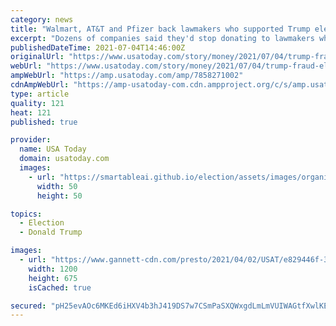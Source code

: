 ```yaml
---
category: news
title: "Walmart, AT&T and Pfizer back lawmakers who supported Trump election fraud lies 6 months after Capitol attack"
excerpt: "Dozens of companies said they'd stop donating to lawmakers who objected to Biden's election victory. Six months later, they are funneling cash to PACs"
publishedDateTime: 2021-07-04T14:46:00Z
originalUrl: "https://www.usatoday.com/story/money/2021/07/04/trump-fraud-election-capitol-attack-biden-walmart-pfizer/7858271002/"
webUrl: "https://www.usatoday.com/story/money/2021/07/04/trump-fraud-election-capitol-attack-biden-walmart-pfizer/7858271002/"
ampWebUrl: "https://amp.usatoday.com/amp/7858271002"
cdnAmpWebUrl: "https://amp-usatoday-com.cdn.ampproject.org/c/s/amp.usatoday.com/amp/7858271002"
type: article
quality: 121
heat: 121
published: true

provider:
  name: USA Today
  domain: usatoday.com
  images:
    - url: "https://smartableai.github.io/election/assets/images/organizations/usatoday.com-50x50.jpg"
      width: 50
      height: 50

topics:
  - Election
  - Donald Trump

images:
  - url: "https://www.gannett-cdn.com/presto/2021/04/02/USAT/e829446f-398e-49ca-8ab4-afc2b09756bd-AP_Capitol_Breach_Extremist_Plots.jpg?auto=webp&crop=4948,2783,x236,y414&format=pjpg&width=1200"
    width: 1200
    height: 675
    isCached: true

secured: "pH25evAOc6MKEd6iHXV4b3hJ419DS7w7CSmPaSXQWxgdLmLmVUIWAGtfXwlKEo9JHR7UOgTh/f6HgFqs9/TlHLVw7GcCKnppZ6LyDD8WqQ5aTsETdQC1xbpq5ggfGnIye9JdQeVfMsMPp/bQAOe3VanaY9qgL9Xwe+OnB0GtbgtzHUraAXqAuQcafQPShMvK5+jg4IpbRfB1rVZIo95l8CY8cK+tLEeRqi3e1/JaxfdC023TIXoHBN2a3VeKvYLjkLYVhn4jVUqCuS3PUQUgRnOHXmN2vs6ZPqV7+MY8zge1NVrSoWoTy9j4KX7kgFac3nmI+2seiHN3oIP5KyNvPwheXRH5VQVDWKIabMK1tNg=;Eia9pWb35qh9/Pf/Gcu37g=="
---
```


